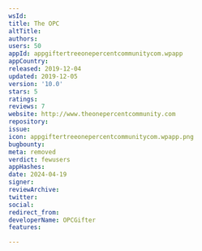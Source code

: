 ```yaml
---
wsId: 
title: The OPC
altTitle: 
authors: 
users: 50
appId: appgiftertreeonepercentcommunitycom.wpapp
appCountry: 
released: 2019-12-04
updated: 2019-12-05
version: '10.0'
stars: 5
ratings: 
reviews: 7
website: http://www.theonepercentcommunity.com
repository: 
issue: 
icon: appgiftertreeonepercentcommunitycom.wpapp.png
bugbounty: 
meta: removed
verdict: fewusers
appHashes: 
date: 2024-04-19
signer: 
reviewArchive: 
twitter: 
social: 
redirect_from: 
developerName: OPCGifter
features: 

---
```


